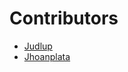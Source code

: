 # Contributors

-  [Judlup](https://www.linkedin.com/in/judlup/)
-  [Jhoanplata](https://www.linkedin.com/in/jhosepro/)

